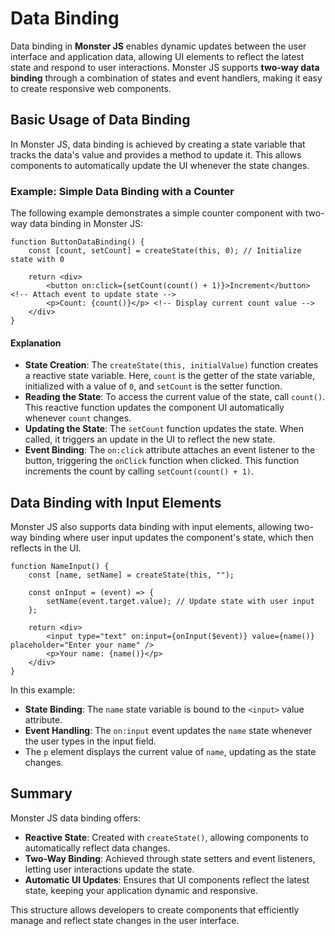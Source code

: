 # Data Binding

Data binding in **Monster JS** enables dynamic updates between the user interface and application data, allowing UI elements to reflect the latest state and respond to user interactions.
Monster JS supports **two-way data binding** through a combination of states and event handlers, making it easy to create responsive web components.

## Basic Usage of Data Binding

In Monster JS, data binding is achieved by creating a state variable that tracks the data's value and provides a method to update it. This allows components to automatically update the UI whenever the state changes.

### Example: Simple Data Binding with a Counter

The following example demonstrates a simple counter component with two-way data binding in Monster JS:

```tsx
function ButtonDataBinding() {
    const [count, setCount] = createState(this, 0); // Initialize state with 0

    return <div>
        <button on:click={setCount(count() + 1)}>Increment</button> <!-- Attach event to update state -->
        <p>Count: {count()}</p> <!-- Display current count value -->
    </div>
}
```

#### Explanation

* **State Creation**: The `createState(this, initialValue)` function creates a reactive state variable. Here, `count` is the getter of the state variable, initialized with a value of `0`, and `setCount` is the setter function.
* **Reading the State**: To access the current value of the state, call `count()`. This reactive function updates the component UI automatically whenever `count` changes.
* **Updating the State**: The `setCount` function updates the state. When called, it triggers an update in the UI to reflect the new state.
* **Event Binding**: The `on:click` attribute attaches an event listener to the button, triggering the `onClick` function when clicked. This function increments the count by calling `setCount(count() + 1)`.

## Data Binding with Input Elements

Monster JS also supports data binding with input elements, allowing two-way binding where user input updates the component's state, which then reflects in the UI.

```tsx
function NameInput() {
    const [name, setName] = createState(this, "");

    const onInput = (event) => {
        setName(event.target.value); // Update state with user input
    };

    return <div>
        <input type="text" on:input={onInput($event)} value={name()} placeholder="Enter your name" />
        <p>Your name: {name()}</p>
    </div>
}
```

In this example:

* **State Binding**: The `name` state variable is bound to the `<input>` value attribute.
* **Event Handling**: The `on:input` event updates the `name` state whenever the user types in the input field.
* The `p` element displays the current value of `name`, updating as the state changes.

## Summary

Monster JS data binding offers:
* **Reactive State**: Created with `createState()`, allowing components to automatically reflect data changes.
* **Two-Way Binding**: Achieved through state setters and event listeners, letting user interactions update the state.
* **Automatic UI Updates**: Ensures that UI components reflect the latest state, keeping your application dynamic and responsive.

This structure allows developers to create components that efficiently manage and reflect state changes in the user interface.
